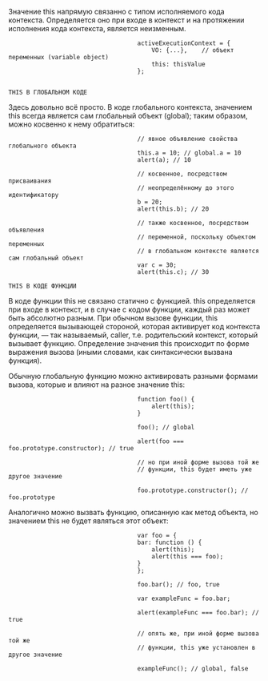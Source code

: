 Значение this напрямую связанно с типом исполняемого кода контекста. Определяется оно при входе в контекст и на протяжении исполнения кода контекста, является неизменным.

                                        activeExecutionContext = {
                                            VO: {...},    // объект переменных (variable object)
                                            this: thisValue
                                        };


    THIS В ГЛОБАЛЬНОМ КОДЕ
Здесь довольно всё просто. В коде глобального контекста, значением this всегда является сам глобальный объект (global); таким образом, можно косвенно к нему обратиться:

                                        // явное объявление свойства глобального объекта
                                        this.a = 10; // global.a = 10
                                        alert(a); // 10
                                        
                                        // косвенное, посредством присваивания
                                        // неопределённому до этого идентификатору
                                        b = 20;
                                        alert(this.b); // 20
                                        
                                        // также косвенное, посредством объявления
                                        // переменной, поскольку объектом переменных
                                        // в глобальном контексте является сам глобальный объект
                                        var c = 30;
                                        alert(this.c); // 30    

    THIS В КОДЕ ФУНКЦИИ
В коде функции this не связано статично с функцией. this определяется при входе в контекст, и в случае с кодом функции, каждый раз может быть абсолютно разным.
При обычном вызове функции, this определяется вызывающей стороной, которая активирует код контекста функции, — так называемый, caller, т.е. родительский контекст, который вызывает функцию. Определение значения this происходит по форме выражения вызова (иными словами, как синтаксически вызвана функция).

Обычную глобальную функцию можно активировать разными формами вызова, которые и влияют на разное значение this:

                                        function foo() {
                                            alert(this);
                                        }
                                        
                                        foo(); // global
                                        
                                        alert(foo === foo.prototype.constructor); // true
                                        
                                        // но при иной форме вызова той же
                                        // функции, this будет иметь уже другое значение
                                        
                                        foo.prototype.constructor(); // foo.prototype

Аналогично можно вызвать функцию, описанную как метод объекта, но значением this не будет являться этот объект:

                                        var foo = {
                                        bar: function () {
                                            alert(this);
                                            alert(this === foo);
                                        }
                                        };
                                        
                                        foo.bar(); // foo, true
                                        
                                        var exampleFunc = foo.bar;
                                        
                                        alert(exampleFunc === foo.bar); // true
                                        
                                        // опять же, при иной форме вызова той же
                                        // функции, this уже установлен в другое значение
                                        
                                        exampleFunc(); // global, false

